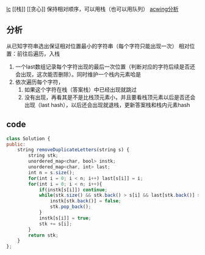 [lc](https://leetcode-cn.com/problems/remove-duplicate-letters/)
[[栈]] [[贪心]]
保持相对顺序，可以用栈（也可以用队列）
[acwing分析](https://www.acwing.com/solution/content/4510/€)
## 分析
从已知字符串选出保证相对位置最小的字符串（每个字符只能出现一次）
相对位置：前往后遍历，入栈
1. 一个last数组记录每个字符出现的最后一次位置（判断对应的字符后续是否还会出现，这次能否删除）。同时维护一个栈内元素哈是
2. 依次遍历每个字符，
	1. 如果这个字符在栈（答案栈）中已经出现就跳过
	2. 没有出现，再看其是不是比栈顶元素小，并且要看栈顶元素以后是否还会出现（last hash），以后还会出现就退栈，更新答案栈和栈内元素hash

## code
```javascript
class Solution {
public:
    string removeDuplicateLetters(string s) {
        string stk;
        unordered_map<char, bool> instk;
        unordered_map<char, int> last;
        int n = s.size();
        for(int i = 0; i < n; i++) last[s[i]] = i;
        for(int i = 0; i < n; i++){
            if(instk[s[i]]) continue;
            while(stk.size() && stk.back() > s[i] && last[stk.back()] > i){
                instk[stk.back()] = false;
                stk.pop_back();
            }
            instk[s[i]] = true;
            stk += s[i];
        }
        return stk;
    }
};
```